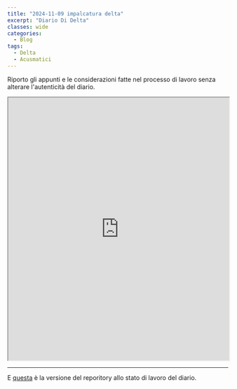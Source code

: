 ```yaml
---
title: "2024-11-09 impalcatura delta"
excerpt: "Diario Di Delta"
classes: wide
categories:
  - Blog
tags:
  - Delta
  - Acusmatici
---
```


Riporto gli appunti e le considerazioni fatte nel processo di lavoro senza alterare l'autenticità del diario.

<iframe src="https://docs.google.com/viewer?url=https://s-e-a-m.github.io/giulio-romano-de-mattia/assets/docs/2024-11-09_deltaBlog.pdf&embedded=true" width="100%" height="600px"></iframe>

---

E [questa](https://github.com/DMGiulioRomano/delta/tree/d6259c91d5f743e1549a24f77b78d033cdd222f3) è la versione del reporitory allo stato di lavoro del diario.